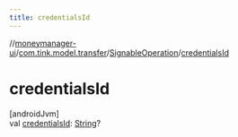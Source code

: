 ```yaml
---
title: credentialsId
---
```

//[moneymanager-ui](../../../index.html)/[com.tink.model.transfer](../index.html)/[SignableOperation](index.html)/[credentialsId](credentials-id.html)



# credentialsId



[androidJvm]\
val [credentialsId](credentials-id.html): [String](https://kotlinlang.org/api/latest/jvm/stdlib/kotlin/-string/index.html)?




